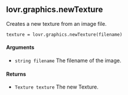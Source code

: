 <!--
category: reference
-->

lovr.graphics.newTexture
---

Creates a new texture from an image file.

    texture = lovr.graphics.newTexture(filename)

#### Arguments

- `string filename` The filename of the image.

#### Returns

- `Texture texture` The new Texture.
